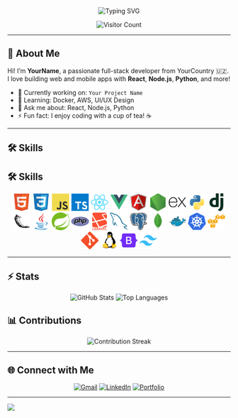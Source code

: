 <!-- Animated Typing Title -->
<p align="center">
  <img src="https://readme-typing-svg.herokuapp.com?size=30¢er=true&vCenter=true&width=1000&height=80&lines=I'm+YourName;Full-Stack+Developer;Welcome+to+My+GitHub!+🌟" alt="Typing SVG" />
</p>

<!-- Visitor Count -->
<p align="center">
  <img src="https://profile-counter.glitch.me/YourUsername/count.svg" alt="Visitor Count" />
</p>

---

## 👋 About Me
Hi! I’m **YourName**, a passionate full-stack developer from YourCountry 🇺🇿.  
I love building web and mobile apps with **React**, **Node.js**, **Python**, and more!  
- 🔭 Currently working on: `Your Project Name`  
- 🌱 Learning: Docker, AWS, UI/UX Design  
- 💬 Ask me about: React, Node.js, Python  
- ⚡ Fun fact: I enjoy coding with a cup of tea! ☕

---

## 🛠️ Skills
## 🛠️ Skills
<p align="center">
  <a href="#"><img src="https://raw.githubusercontent.com/devicons/devicon/master/icons/html5/html5-original.svg" width="40" alt="HTML5" /></a>
  <a href="#"><img src="https://raw.githubusercontent.com/devicons/devicon/master/icons/css3/css3-original.svg" width="40" alt="CSS3" /></a>
  <a href="#"><img src="https://raw.githubusercontent.com/devicons/devicon/master/icons/javascript/javascript-original.svg" width="40" alt="JavaScript" /></a>
  <a href="#"><img src="https://raw.githubusercontent.com/devicons/devicon/master/icons/typescript/typescript-original.svg" width="40" alt="TypeScript" /></a>
  <a href="#"><img src="https://raw.githubusercontent.com/devicons/devicon/master/icons/react/react-original.svg" width="40" alt="React" /></a>
  <a href="#"><img src="https://raw.githubusercontent.com/devicons/devicon/master/icons/vuejs/vuejs-original.svg" width="40" alt="Vue.js" /></a>
  <a href="#"><img src="https://raw.githubusercontent.com/devicons/devicon/master/icons/angularjs/angularjs-original.svg" width="40" alt="Angular" /></a>
  <a href="#"><img src="https://raw.githubusercontent.com/devicons/devicon/master/icons/nodejs/nodejs-original.svg" width="40" alt="Node.js" /></a>
  <a href="#"><img src="https://raw.githubusercontent.com/devicons/devicon/master/icons/express/express-original.svg" width="40" alt="Express" /></a>
  <a href="#"><img src="https://raw.githubusercontent.com/devicons/devicon/master/icons/python/python-original.svg" width="40" alt="Python" /></a>
  <a href="#"><img src="https://raw.githubusercontent.com/devicons/devicon/master/icons/django/django-plain.svg" width="40" alt="Django" /></a>
  <a href="#"><img src="https://raw.githubusercontent.com/devicons/devicon/master/icons/flask/flask-original.svg" width="40" alt="Flask" /></a>
  <a href="#"><img src="https://raw.githubusercontent.com/devicons/devicon/master/icons/java/java-original.svg" width="40" alt="Java" /></a>
  <a href="#"><img src="https://raw.githubusercontent.com/devicons/devicon/master/icons/spring/spring-original.svg" width="40" alt="Spring" /></a>
  <a href="#"><img src="https://raw.githubusercontent.com/devicons/devicon/master/icons/php/php-original.svg" width="40" alt="PHP" /></a>
  <a href="#"><img src="https://raw.githubusercontent.com/devicons/devicon/master/icons/laravel/laravel-plain-wordmark.svg" width="40" alt="Laravel" /></a>
  <a href="#"><img src="https://raw.githubusercontent.com/devicons/devicon/master/icons/mysql/mysql-original.svg" width="40" alt="MySQL" /></a>
  <a href="#"><img src="https://raw.githubusercontent.com/devicons/devicon/master/icons/postgresql/postgresql-original.svg" width="40" alt="PostgreSQL" /></a>
  <a href="#"><img src="https://raw.githubusercontent.com/devicons/devicon/master/icons/mongodb/mongodb-original.svg" width="40" alt="MongoDB" /></a>
  <a href="#"><img src="https://raw.githubusercontent.com/devicons/devicon/master/icons/docker/docker-original.svg" width="40" alt="Docker" /></a>
  <a href="#"><img src="https://raw.githubusercontent.com/devicons/devicon/master/icons/kubernetes/kubernetes-plain.svg" width="40" alt="Kubernetes" /></a>
  <a href="#"><img src="https://raw.githubusercontent.com/devicons/devicon/master/icons/amazonwebservices/amazonwebservices-original.svg" width="40" alt="AWS" /></a>
  <a href="#"><img src="https://raw.githubusercontent.com/devicons/devicon/master/icons/git/git-original.svg" width="40" alt="Git" /></a>
  <a href="#"><img src="https://raw.githubusercontent.com/devicons/devicon/master/icons/linux/linux-original.svg" width="40" alt="Linux" /></a>
  <a href="#"><img src="https://raw.githubusercontent.com/devicons/devicon/master/icons/bootstrap/bootstrap-plain.svg" width="40" alt="Bootstrap" /></a>
  <a href="#"><img src="https://raw.githubusercontent.com/devicons/devicon/master/icons/tailwindcss/tailwindcss-plain.svg" width="40" alt="Tailwind CSS" /></a>
</p>

---

## ⚡ Stats
<div align="center">
  <img src="https://github-readme-stats.vercel.app/api?username=Bakhodirbekov&show_icons=true&theme=radical" alt="GitHub Stats" />
  <img src="https://github-readme-stats.vercel.app/api/top-langs/?username=Bakhodirbekov&layout=compact&theme=radical" alt="Top Languages" />
</div>

## 📊 Contributions
<p align="center">
  <img src="https://github-readme-streak-stats.herokuapp.com/?user=YourUsername&theme=radical" alt="Contribution Streak" />
</p>

---

## 🌐 Connect with Me
<p align="center">
  <a href="mailto:your.email@example.com"><img src="https://img.shields.io/badge/Gmail-D14836?style=for-the-badge&logo=gmail&logoColor=white" alt="Gmail" /></a>
  <a href="https://linkedin.com/in/yourusername"><img src="https://img.shields.io/badge/LinkedIn-0077B5?style=for-the-badge&logo=linkedin&logoColor=white" alt="LinkedIn" /></a>
  <a href="https://yourportfolio.com"><img src="https://img.shields.io/badge/Portfolio-FF7139?style=for-the-badge&logo=web&logoColor=white" alt="Portfolio" /></a>
</p>

---

<!-- Footer Animation -->
<img src="https://capsule-render.vercel.app/api?type=waving&color=00bfbf&height=120§ion=footer"/>

